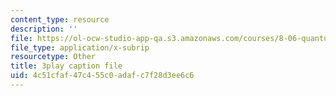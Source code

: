 ```yaml
---
content_type: resource
description: ''
file: https://ol-ocw-studio-app-qa.s3.amazonaws.com/courses/8-06-quantum-physics-iii-spring-2018/4c51cfaf47c455c0adafc7f28d3ee6c6_Uux0VkKaoxY.vtt
file_type: application/x-subrip
resourcetype: Other
title: 3play caption file
uid: 4c51cfaf-47c4-55c0-adaf-c7f28d3ee6c6
---
```

